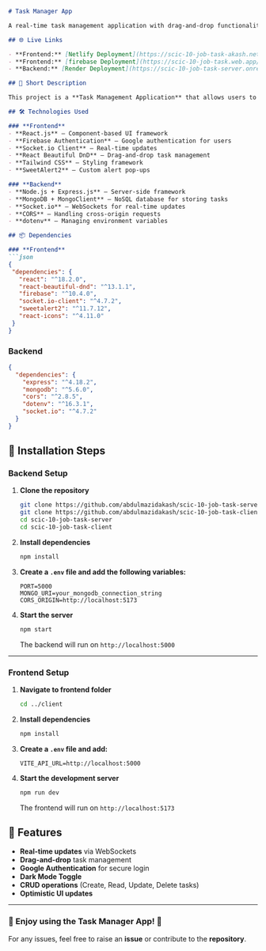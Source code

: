  ```markdown
# Task Manager App

A real-time task management application with drag-and-drop functionality, user authentication, and WebSocket support for instant updates.

## 🌐 Live Links

- **Frontend:** [Netlify Deployment](https://scic-10-job-task-akash.netlify.app)  
- **Frontend:** [firebase Deployment](https://scic-10-job-task.web.app/)  
- **Backend:** [Render Deployment](https://scic-10-job-task-server.onrender.com)  

## 📜 Short Description

This project is a **Task Management Application** that allows users to **create, update, and delete tasks** with **real-time synchronization** using WebSockets. Users can sign in via Google authentication, manage tasks through a drag-and-drop interface, and experience a seamless UI.

## 🛠️ Technologies Used

### **Frontend**
- **React.js** – Component-based UI framework
- **Firebase Authentication** – Google authentication for users
- **Socket.io Client** – Real-time updates
- **React Beautiful DnD** – Drag-and-drop task management
- **Tailwind CSS** – Styling framework
- **SweetAlert2** – Custom alert pop-ups

### **Backend**
- **Node.js + Express.js** – Server-side framework
- **MongoDB + MongoClient** – NoSQL database for storing tasks
- **Socket.io** – WebSockets for real-time updates
- **CORS** – Handling cross-origin requests
- **dotenv** – Managing environment variables

## 📦 Dependencies

### **Frontend**
```json
{
  "dependencies": {
    "react": "^18.2.0",
    "react-beautiful-dnd": "^13.1.1",
    "firebase": "^10.4.0",
    "socket.io-client": "^4.7.2",
    "sweetalert2": "^11.7.12",
    "react-icons": "^4.11.0"
  }
}
```

### **Backend**
```json
{
  "dependencies": {
    "express": "^4.18.2",
    "mongodb": "^5.6.0",
    "cors": "^2.8.5",
    "dotenv": "^16.3.1",
    "socket.io": "^4.7.2"
  }
}
```

## 🚀 Installation Steps

### **Backend Setup**
1. **Clone the repository**  
   ```sh
   git clone https://github.com/abdulmazidakash/scic-10-job-task-server
   git clone https://github.com/abdulmazidakash/scic-10-job-task-client
   cd scic-10-job-task-server
   cd scic-10-job-task-client
   ```

2. **Install dependencies**  
   ```sh
   npm install
   ```

3. **Create a `.env` file and add the following variables:**
   ```env
   PORT=5000
   MONGO_URI=your_mongodb_connection_string
   CORS_ORIGIN=http://localhost:5173
   ```

4. **Start the server**  
   ```sh
   npm start
   ```
   The backend will run on `http://localhost:5000`

---

### **Frontend Setup**
1. **Navigate to frontend folder**  
   ```sh
   cd ../client
   ```

2. **Install dependencies**  
   ```sh
   npm install
   ```

3. **Create a `.env` file and add:**  
   ```env
   VITE_API_URL=http://localhost:5000
   ```

4. **Start the development server**  
   ```sh
   npm run dev
   ```
   The frontend will run on `http://localhost:5173`

## 🎯 Features

- **Real-time updates** via WebSockets  
- **Drag-and-drop** task management  
- **Google Authentication** for secure login  
- **Dark Mode Toggle**  
- **CRUD operations** (Create, Read, Update, Delete tasks)  
- **Optimistic UI updates**  

---

### 🎉 Enjoy using the Task Manager App! 🚀  
For any issues, feel free to raise an **issue** or contribute to the **repository**.  
```

